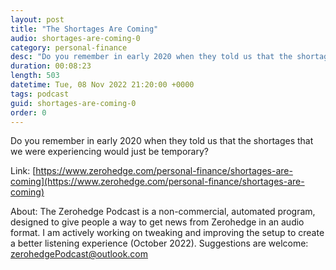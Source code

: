 ```yaml
---
layout: post
title: "The Shortages Are Coming"
audio: shortages-are-coming-0
category: personal-finance
desc: "Do you remember in early 2020 when they told us that the shortages that we were experiencing would just be temporary? "
duration: 00:08:23
length: 503
datetime: Tue, 08 Nov 2022 21:20:00 +0000
tags: podcast
guid: shortages-are-coming-0
order: 0
---
```

Do you remember in early 2020 when they told us that the shortages that we were experiencing would just be temporary? 

Link: [https://www.zerohedge.com/personal-finance/shortages-are-coming](https://www.zerohedge.com/personal-finance/shortages-are-coming)

About: The Zerohedge Podcast is a non-commercial, automated program, designed to give people a way to get news from Zerohedge in an audio format.  I am actively working on tweaking and improving the setup to create a better listening experience (October 2022).  Suggestions are welcome: [zerohedgePodcast@outlook.com](mailto:zerohedgePodcast@outlook.com)